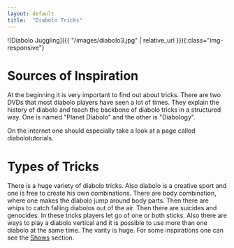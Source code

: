 ```yaml
---
layout: default
title:  "Diabolo Tricks"
---
```


![Diabolo Juggling]({{ "/images/diabolo3.jpg" | relative_url }}){:class="img-responsive"}

# Sources of Inspiration

At the beginning it is very important to find out about tricks.
There are two DVDs that most diabolo players have seen a lot of times. They explain the history of diabolo and teach the backbone of diabolo tricks in a structured way. One is named "Planet Diabolo" and the other is "Diabology".

On the internet one should especially take a look at a page called diabolotutorials.


# Types of Tricks

There is a huge variety of diabolo tricks. Also diabolo is a creative sport and one is free to create his own combinations.
There are body combination, where one makes the diabolo jump around body parts.
Then there are whips to catch falling diabolos out of the air. Then there are suicides and genocides. In these tricks players let go of one or both sticks.
Also there are ways to play a diabolo vertical and it is possible to use more than one diabolo at the same time. The varity is huge.
For some inspirations one can see the <a href="/pages/shows.html">Shows</a> section.
